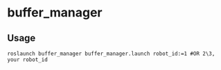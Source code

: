 # buffer_manager
## Usage
```shell
roslaunch buffer_manager buffer_manager.launch robot_id:=1 #OR 2\3, your robot_id
```